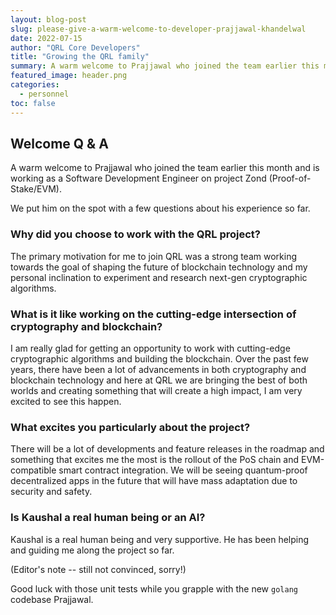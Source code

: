 ```yaml
---
layout: blog-post
slug: please-give-a-warm-welcome-to-developer-prajjawal-khandelwal
date: 2022-07-15
author: "QRL Core Developers"
title: "Growing the QRL family"
summary: A warm welcome to Prajjawal who joined the team earlier this month and is working as a Software Development Engineer on project Zond - the Proof-of-Stake/EVM compatibility upgrade
featured_image: header.png
categories:
  - personnel
toc: false
---
```


## Welcome Q & A

A warm welcome to Prajjawal who joined the team earlier this month and is working as a Software Development Engineer on project Zond (Proof-of-Stake/EVM). 

We put him on the spot with a few questions about his experience so far. 

### Why did you choose to work with the QRL project?

The primary motivation for me to join QRL was a strong team working towards the goal of shaping the future of blockchain technology and my personal inclination to experiment and research next-gen cryptographic algorithms.

### What is it like working on the cutting-edge intersection of cryptography and blockchain?

I am really glad for getting an opportunity to work with cutting-edge cryptographic algorithms and building the blockchain. Over the past few years, there have been a lot of advancements in both cryptography and blockchain technology and here at QRL we are bringing the best of both worlds and creating something that will create a high impact, I am very excited to see this happen.

### What excites you particularly about the project?

There will be a lot of developments and feature releases in the roadmap and something that excites me the most is the rollout of the PoS chain and EVM-compatible smart contract integration. We will be seeing quantum-proof decentralized apps in the future that will have mass adaptation due to security and safety.

### Is Kaushal a real human being or an AI?

Kaushal is a real human being and very supportive. He has been helping and guiding me  along the project so far.

(Editor's note -- still not convinced, sorry!)

Good luck with those unit tests while you grapple with the new `golang` codebase Prajjawal. 
